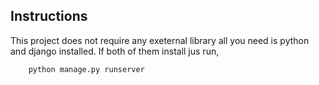 Instructions
---
This project does not require any exeternal library all you need is python and django installed.
If  both of them install jus run,

```
    python manage.py runserver
```